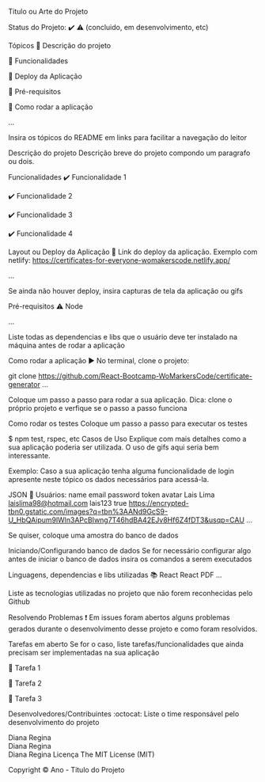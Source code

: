 Titulo ou Arte do Projeto
       

Status do Projeto: ✔️ ⚠️ (concluido, em desenvolvimento, etc)

Tópicos
🔹 Descrição do projeto

🔹 Funcionalidades

🔹 Deploy da Aplicação

🔹 Pré-requisitos

🔹 Como rodar a aplicação

...

Insira os tópicos do README em links para facilitar a navegação do leitor

Descrição do projeto
Descrição breve do projeto compondo um paragrafo ou dois.

Funcionalidades
✔️ Funcionalidade 1

✔️ Funcionalidade 2

✔️ Funcionalidade 3

✔️ Funcionalidade 4

Layout ou Deploy da Aplicação 💨
Link do deploy da aplicação. Exemplo com netlify: https://certificates-for-everyone-womakerscode.netlify.app/

...

Se ainda não houver deploy, insira capturas de tela da aplicação ou gifs

Pré-requisitos
⚠️ Node

...

Liste todas as dependencias e libs que o usuário deve ter instalado na máquina antes de rodar a aplicação

Como rodar a aplicação ▶️
No terminal, clone o projeto:

git clone https://github.com/React-Bootcamp-WoMarkersCode/certificate-generator
...

Coloque um passo a passo para rodar a sua aplicação. Dica: clone o próprio projeto e verfique se o passo a passo funciona

Como rodar os testes
Coloque um passo a passo para executar os testes

$ npm test, rspec, etc 
Casos de Uso
Explique com mais detalhes como a sua aplicação poderia ser utilizada. O uso de gifs aqui seria bem interessante.

Exemplo: Caso a sua aplicação tenha alguma funcionalidade de login apresente neste tópico os dados necessários para acessá-la.

JSON 💾
Usuários:
name	email	password	token	avatar
Lais Lima	laislima98@hotmail.com	lais123	true	https://encrypted-tbn0.gstatic.com/images?q=tbn%3AANd9GcS9-U_HbQAipum9lWln3APcBIwng7T46hdBA42EJv8Hf6Z4fDT3&usqp=CAU
...

Se quiser, coloque uma amostra do banco de dados

Iniciando/Configurando banco de dados
Se for necessário configurar algo antes de iniciar o banco de dados insira os comandos a serem executados

Linguagens, dependencias e libs utilizadas 📚
React
React PDF
...

Liste as tecnologias utilizadas no projeto que não forem reconhecidas pelo Github

Resolvendo Problemas ❗
Em issues foram abertos alguns problemas gerados durante o desenvolvimento desse projeto e como foram resolvidos.

Tarefas em aberto
Se for o caso, liste tarefas/funcionalidades que ainda precisam ser implementadas na sua aplicação

📝 Tarefa 1

📝 Tarefa 2

📝 Tarefa 3

Desenvolvedores/Contribuintes :octocat:
Liste o time responsável pelo desenvolvimento do projeto


Diana Regina	
Diana Regina	
Diana Regina
Licença
The MIT License (MIT)

Copyright ©️ Ano - Titulo do Projeto
